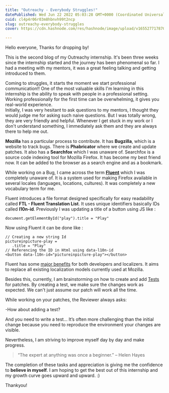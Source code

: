 ```yaml
---
title: "Outreachy - Everybody Struggles!"
datePublished: Wed Jun 22 2022 05:03:28 GMT+0000 (Coordinated Universal Time)
cuid: cl4p4r06r03m8hbnvh99t2ncp
slug: outreachy-everybody-struggles
cover: https://cdn.hashnode.com/res/hashnode/image/upload/v1655277178702/b6PuJTWk1.jpeg

---
```


Hello everyone, Thanks for dropping by!

This is the second blog of my Outreachy internship. It's been three weeks since the internship started and the journey has been phenomenal so far. I had a meeting with my mentors, it was a great feeling talking and getting introduced to them.

Coming to struggles, it starts the moment we start professional communication!! 
One of the most valuable skills I'm learning in this internship is the ability to speak with people in a professional setting. Working professionally for the first time can be overwhelming, it gives you real-world experience. <br/>
Initially, I was very hesitant to ask questions to my mentors, I thought they would judge me for asking such naive questions. But I was totally wrong, they are very friendly and helpful. Whenever I get stuck in my work or I don't understand something, I immediately ask them and they are always there to help me out. 

**Mozilla** has a particular process to contribute. It has **Bugzilla**, which is a website to track bugs.
There is **Phabricator** where we create and update patches. It also has a **Searchfox** which I was unaware of. Searchfox is a source code indexing tool for Mozilla Firefox. It has become my best friend now. It can be added to the browser as a search engine and as a bookmark.

While working on a Bug, I came across the term [**Fluent**](https://firefox-source-docs.mozilla.org/l10n/fluent/index.html) which I was completely unaware of. 
It is a system used for making Firefox available in several locales (languages, locations, cultures). 
It was completely a new vocabulary term for me. 

Fluent introduces a file format designed specifically for easy readability called **FTL - Fluent Translation List**. It uses unique identifiers basically IDs called **l10n-id**. 
Previously I was updating a title of a button using JS like :
```
document.getElementById("play").title = "Play"
```
Now using Fluent it can be done like :
```
// Creating a new string Id 
pictureinpicture-play =
   .title = "Play"
// Referencing the ID in Html using data-l10n-id
<button data-l10n-id="pictureinpicture-play"></button>
```

Fluent has some [major benefits](https://firefox-source-docs.mozilla.org/l10n/fluent/tutorial.html#major-benefits) for both developers and localizers. It aims to replace all existing localization models currently used at Mozilla.

Besides this, currently, I am brainstorming on how to create and add [Tests](https://firefox-source-docs.mozilla.org/testing/mochitest-plain/index.html#) for patches. By creating a test, we make sure the changes work as expected. We can't just assume our patch will work all the time.

While working on your patches, the Reviewer always asks:

-How about adding a test?

And you need to write a test… It’s often more challenging than the initial change because you need to reproduce the environment your changes are visible.

Nevertheless, I am striving to improve myself day by day and make progress.
> “The expert at anything was once a beginner.” – Helen Hayes

The completion of these tasks and appreciation is giving me the confidence to **believe in myself**.
I am hoping to get the best out of this internship and my growth curve goes upward and upward. :)

Thankyou!





